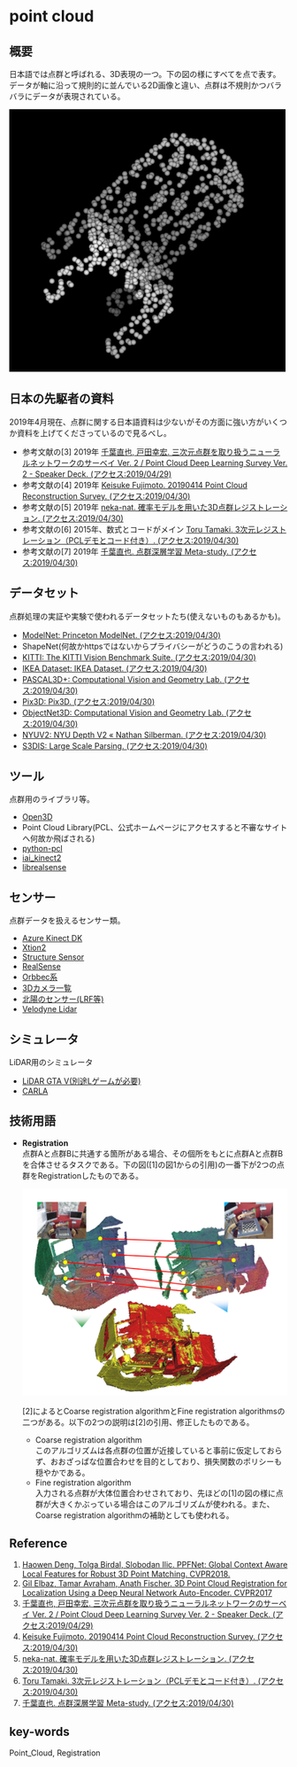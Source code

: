 # point cloud
## 概要
日本語では点群と呼ばれる、3D表現の一つ。下の図の様にすべてを点で表す。データが軸に沿って規則的に並んでいる2D画像と違い、点群は不規則かつバラバラにデータが表現されている。

![椅子の点群](img/point_cloud/chair.png)

## 日本の先駆者の資料
2019年4月現在、点群に関する日本語資料は少ないがその方面に強い方がいくつか資料を上げてくださっているので見るべし。

- 参考文献の[3] 2019年 [千葉直也, 戸田幸宏. 三次元点群を取り扱うニューラルネットワークのサーベイ Ver. 2 / Point Cloud Deep Learning Survey Ver. 2 - Speaker Deck. (アクセス:2019/04/29)](https://speakerdeck.com/nnchiba/point-cloud-deep-learning-survey-ver-2)
- 参考文献の[4] 2019年 [Keisuke Fujimoto. 20190414 Point Cloud Reconstruction Survey. (アクセス:2019/04/30)](https://www.slideshare.net/FujimotoKeisuke/20190414-point-cloud-reconstruction-survey-140757963)
- 参考文献の[5] 2019年 [neka-nat. 確率モデルを用いた3D点群レジストレーション. (アクセス:2019/04/30)](https://docs.google.com/presentation/d/1zlVC7TNLcui29h1VyZxMk2rFXTA_1KlCfefoq6eeYsU/edit#slide=id.p)
- 参考文献の[6] 2015年、数式とコードがメイン [Toru Tamaki. 3次元レジストレーション（PCLデモとコード付き）. (アクセス:2019/04/30)](https://www.slideshare.net/ttamaki/3pcl)
- 参考文献の[7] 2019年 [千葉直也. 点群深層学習 Meta-study. (アクセス:2019/04/30)](https://www.slideshare.net/naoyachiba18/metastudy)

## データセット
点群処理の実証や実験で使われるデータセットたち(使えないものもあるかも)。

- [ModelNet: Princeton ModelNet. (アクセス:2019/04/30)](http://modelnet.cs.princeton.edu/)
- ShapeNet(何故かhttpsではないからプライバシーがどうのこうの言われる)
- [KITTI: The KITTI Vision Benchmark Suite. (アクセス:2019/04/30)](http://www.cvlibs.net/datasets/kitti/)
- [IKEA Dataset: IKEA Dataset. (アクセス:2019/04/30)](http://ikea.csail.mit.edu/)
- [PASCAL3D+: Computational Vision and Geometry Lab. (アクセス:2019/04/30)](http://cvgl.stanford.edu/projects/pascal3d.html)
- [Pix3D: Pix3D. (アクセス:2019/04/30)](http://pix3d.csail.mit.edu/)
- [ObjectNet3D: Computational Vision and Geometry Lab. (アクセス:2019/04/30)](http://cvgl.stanford.edu/projects/objectnet3d/)
- [NYUV2: NYU Depth V2 « Nathan Silberman. (アクセス:2019/04/30)](https://cs.nyu.edu/~silberman/datasets/nyu_depth_v2.html)
- [S3DIS: Large Scale Parsing. (アクセス:2019/04/30)](http://buildingparser.stanford.edu/dataset.html)

## ツール
点群用のライブラリ等。

- [Open3D](http://www.open3d.org/)
- Point Cloud Library(PCL、公式ホームページにアクセスすると不審なサイトへ何故か飛ばされる)
- [python-pcl](https://github.com/strawlab/python-pcl)
- [iai_kinect2](https://github.com/code-iai/iai_kinect2)
- [librealsense](https://github.com/IntelRealSense/librealsense)

## センサー
点群データを扱えるセンサー類。

- [Azure Kinect DK](https://azure.microsoft.com/ja-jp/services/kinect-dk/)
- [Xtion2](https://www.asus.com/jp/3D-Sensor/Xtion-2/)
- [Structure Sensor](https://structure.io/)
- [RealSense](https://www.intel.co.jp/content/www/jp/ja/architecture-and-technology/realsense-overview.html)
- [Orbbec系](https://orbbec3d.com/)
- [3Dカメラ一覧](https://www.unipos.net/find/find_input.php?ffind=1&find_key=3D%E3%82%AB%E3%83%A1%E3%83%A9%20%E5%8F%96%E6%89%B1%E4%B8%80%E8%A6%A7&product_category=-1)
- [北陽のセンサー(LRF等)](https://www.hokuyo-aut.co.jp/)
- [Velodyne Lidar](https://velodynelidar.com/)

## シミュレータ
LiDAR用のシミュレータ

- [LiDAR GTA V(別途Lゲームが必要)](https://github.com/UsmanJafri/LiDAR-GTA-V)
- [CARLA](http://carla.org/)

## 技術用語
- **Registration**  
  点群Aと点群Bに共通する箇所がある場合、その個所をもとに点群Aと点群Bを合体させるタスクである。下の図([1]の図1からの引用)の一番下が2つの点群をRegistrationしたものである。

  ![椅子の点群](img/point_cloud/ppfnet-fig1.png)

  [2]によるとCoarse registration algorithmとFine registration algorithmsの二つがある。以下の2つの説明は[2]の引用、修正したものである。
  - Coarse registration algorithm  
    このアルゴリズムは各点群の位置が近接していると事前に仮定しておらず、おおざっぱな位置合わせを目的としており、損失関数のポリシーも穏やかである。
  - Fine registration algorithm  
    入力される点群が大体位置合わせされており、先ほどの[1]の図の様に点群が大きくかぶっている場合はこのアルゴリズムが使われる。また、Coarse registration algorithmの補助としても使われる。

## Reference
1. [Haowen Deng, Tolga Birdal, Slobodan Ilic. PPFNet: Global Context Aware Local Features for Robust 3D Point Matching. CVPR2018.](https://arxiv.org/abs/1802.02669)
2. [Gil Elbaz, Tamar Avraham, Anath Fischer. 3D Point Cloud Registration for Localization Using a Deep Neural Network Auto-Encoder. CVPR2017](http://openaccess.thecvf.com/content_cvpr_2017/papers/Elbaz_3D_Point_Cloud_CVPR_2017_paper.pdf)
3. [千葉直也, 戸田幸宏. 三次元点群を取り扱うニューラルネットワークのサーベイ Ver. 2 / Point Cloud Deep Learning Survey Ver. 2 - Speaker Deck. (アクセス:2019/04/29)](https://speakerdeck.com/nnchiba/point-cloud-deep-learning-survey-ver-2)
4. [Keisuke Fujimoto. 20190414 Point Cloud Reconstruction Survey. (アクセス:2019/04/30)](https://www.slideshare.net/FujimotoKeisuke/20190414-point-cloud-reconstruction-survey-140757963)
5. [neka-nat. 確率モデルを用いた3D点群レジストレーション. (アクセス:2019/04/30)](https://docs.google.com/presentation/d/1zlVC7TNLcui29h1VyZxMk2rFXTA_1KlCfefoq6eeYsU/edit#slide=id.p)
6.  [Toru Tamaki. 3次元レジストレーション（PCLデモとコード付き）. (アクセス:2019/04/30)](https://www.slideshare.net/ttamaki/3pcl)
7. [千葉直也. 点群深層学習 Meta-study. (アクセス:2019/04/30)](https://www.slideshare.net/naoyachiba18/metastudy)

## key-words
Point_Cloud, Registration